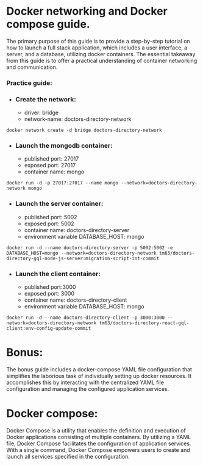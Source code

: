 # Docker networking and Docker compose guide.

The primary purpose of this guide is to provide a step-by-step tutorial on how to launch a full stack application, which includes a user interface, a server, and a database, utilizing docker containers. The essential takeaway from this guide is to offer a practical understanding of container networking and communication.

### Practice guide:

* ### Create the network:
	- driver: bridge
	- network-name: doctors-directory-network

```
docker network create -d bridge doctors-directory-network
```

* ### Launch the mongodb container:
	- published port: 27017
	- exposed port: 27017
	- container name: mongo

```
docker run -d -p 27017:27017 --name mongo --network=doctors-directory-network mongo
```

* ### Launch the server container:
	- published port: 5002
	- exposed port: 5002
	- container name: doctors-directory-server
	- environment variable DATABASE_HOST: mongo

```
docker run -d --name doctors-directory-server -p 5002:5002 -e DATABASE_HOST=mongo --network=doctors-directory-network tm63/doctors-directory-gql-node-js-server:migration-script-int-commit
```

* ### Launch the client container:
	- published port:3000
	- exposed port: 3000
	- container name: doctors-directory-client
	- environment variable DATABASE_HOST: mongo

```
docker run -d --name doctors-directory-client -p 3000:3000 --network=doctors-directory-network tm63/doctors-directory-react-gql-client:env-config-update-commit
```

# Bonus:

The bonus guide includes a docker-compose YAML file configuration that simplifies the laborious task of individually setting up docker resources. It accomplishes this by interacting with the centralized YAML file configuration and managing the configured application services.

# Docker compose:

Docker Compose is a utility that enables the definition and execution of Docker applications consisting of multiple containers. By utilizing a YAML file, Docker Compose facilitates the configuration of application services. With a single command, Docker Compose empowers users to create and launch all services specified in the configuration.
